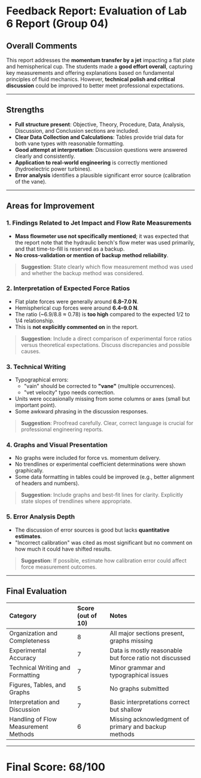 
# Feedback Report: Evaluation of Lab 6 Report (Group 04)

## Overall Comments

This report addresses the **momentum transfer by a jet** impacting a flat plate and hemispherical cup. The students made a **good effort overall**, capturing key measurements and offering explanations based on fundamental principles of fluid mechanics. However, **technical polish and critical discussion** could be improved to better meet professional expectations.

---

## Strengths

- **Full structure present**: Objective, Theory, Procedure, Data, Analysis, Discussion, and Conclusion sections are included.
- **Clear Data Collection and Calculations**: Tables provide trial data for both vane types with reasonable formatting.
- **Good attempt at interpretation**: Discussion questions were answered clearly and consistently.
- **Application to real-world engineering** is correctly mentioned (hydroelectric power turbines).
- **Error analysis** identifies a plausible significant error source (calibration of the vane).

---

## Areas for Improvement

### 1. Findings Related to Jet Impact and Flow Rate Measurements

- **Mass flowmeter use not specifically mentioned**; it was expected that the report note that the hydraulic bench's flow meter was used primarily, and that time-to-fill is reserved as a backup.
- **No cross-validation or mention of backup method reliability**.

> **Suggestion**: State clearly which flow measurement method was used and whether the backup method was considered.

### 2. Interpretation of Expected Force Ratios

- Flat plate forces were generally around **6.8–7.0 N**.
- Hemispherical cup forces were around **6.4–9.0 N**.
- The ratio (~6.9/8.8 ≈ 0.78) is **too high** compared to the expected 1/2 to 1/4 relationship.
- This is **not explicitly commented on** in the report.

> **Suggestion**: Include a direct comparison of experimental force ratios versus theoretical expectations. Discuss discrepancies and possible causes.

### 3. Technical Writing

- Typographical errors:
  - "vain" should be corrected to **"vane"** (multiple occurrences).
  - "vet velocity" typo needs correction.
- Units were occasionally missing from some columns or axes (small but important point).
- Some awkward phrasing in the discussion responses.

> **Suggestion**: Proofread carefully. Clear, correct language is crucial for professional engineering reports.

### 4. Graphs and Visual Presentation

- No graphs were included for force vs. momentum delivery.
- No trendlines or experimental coefficient determinations were shown graphically.
- Some data formatting in tables could be improved (e.g., better alignment of headers and numbers).

> **Suggestion**: Include graphs and best-fit lines for clarity. Explicitly state slopes of trendlines where appropriate.

### 5. Error Analysis Depth

- The discussion of error sources is good but lacks **quantitative estimates**.
- "Incorrect calibration" was cited as most significant but no comment on how much it could have shifted results.

> **Suggestion**: If possible, estimate how calibration error could affect force measurement outcomes.

---

## Final Evaluation

| Category                        | Score (out of 10) | Notes |
|:---------------------------------|:------------------|:------|
| Organization and Completeness   | 8                | All major sections present, graphs missing |
| Experimental Accuracy           | 7                | Data is mostly reasonable but force ratio not discussed |
| Technical Writing and Formatting | 7                | Minor grammar and typographical issues |
| Figures, Tables, and Graphs      | 5                | No graphs submitted |
| Interpretation and Discussion   | 7                | Basic interpretations correct but shallow |
| Handling of Flow Measurement Methods | 6          | Missing acknowledgment of primary and backup methods |

---

# **Final Score: 68/100**

